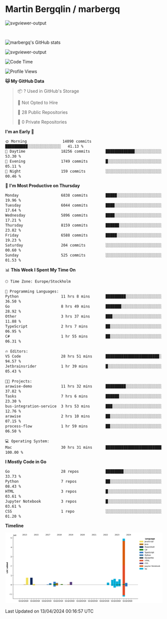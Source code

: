 # Martin Bergqlin / marbergq

![svgviewer-output](https://user-images.githubusercontent.com/2405410/206014777-22d41ecb-c24f-421d-b7d9-bba2cb5bb0de.svg)

<br>

<!--- [![Martin's Week](https://github-readme-stats.vercel.app/api/wakatime?username=marbergq&theme=dark)](https://github.com/anuraghazra/github-readme-stats) -->

![marbergq's GitHub stats](https://github-readme-stats.vercel.app/api?username=marbergq&count_private=true&show_icons=true)

![svgviewer-output](https://wakatime.com/badge/user/3f0a2069-6683-4e19-9a4a-7d21ea815067.svg)

<!--START_SECTION:waka-->
![Code Time](http://img.shields.io/badge/Code%20Time-3%2C931%20hrs%2048%20mins-blue)

![Profile Views](http://img.shields.io/badge/Profile%20Views-0-blue)

**🐱 My GitHub Data** 

> 📦 ? Used in GitHub's Storage 
 > 
> 🚫 Not Opted to Hire
 > 
> 📜 28 Public Repositories 
 > 
> 🔑 0 Private Repositories 
 > 
**I'm an Early 🐤** 

```text
🌞 Morning                14090 commits       ██████████░░░░░░░░░░░░░░░   41.13 % 
🌆 Daytime                18256 commits       █████████████░░░░░░░░░░░░   53.30 % 
🌃 Evening                1749 commits        █░░░░░░░░░░░░░░░░░░░░░░░░   05.11 % 
🌙 Night                  159 commits         ░░░░░░░░░░░░░░░░░░░░░░░░░   00.46 % 
```
📅 **I'm Most Productive on Thursday** 

```text
Monday                   6838 commits        █████░░░░░░░░░░░░░░░░░░░░   19.96 % 
Tuesday                  6044 commits        ████░░░░░░░░░░░░░░░░░░░░░   17.64 % 
Wednesday                5896 commits        ████░░░░░░░░░░░░░░░░░░░░░   17.21 % 
Thursday                 8159 commits        ██████░░░░░░░░░░░░░░░░░░░   23.82 % 
Friday                   6588 commits        █████░░░░░░░░░░░░░░░░░░░░   19.23 % 
Saturday                 204 commits         ░░░░░░░░░░░░░░░░░░░░░░░░░   00.60 % 
Sunday                   525 commits         ░░░░░░░░░░░░░░░░░░░░░░░░░   01.53 % 
```


📊 **This Week I Spent My Time On** 

```text
🕑︎ Time Zone: Europe/Stockholm

💬 Programming Languages: 
Python                   11 hrs 8 mins       █████████░░░░░░░░░░░░░░░░   36.50 % 
Go                       8 hrs 49 mins       ███████░░░░░░░░░░░░░░░░░░   28.92 % 
Other                    3 hrs 37 mins       ███░░░░░░░░░░░░░░░░░░░░░░   11.88 % 
TypeScript               2 hrs 7 mins        ██░░░░░░░░░░░░░░░░░░░░░░░   06.95 % 
C#                       1 hr 55 mins        ██░░░░░░░░░░░░░░░░░░░░░░░   06.31 % 

🔥 Editors: 
VS Code                  28 hrs 51 mins      ████████████████████████░   94.57 % 
Jetbrainsrider           1 hr 39 mins        █░░░░░░░░░░░░░░░░░░░░░░░░   05.43 % 

🐱‍💻 Projects: 
arawise-demo             11 hrs 32 mins      █████████░░░░░░░░░░░░░░░░   37.82 % 
Tasks                    7 hrs 6 mins        ██████░░░░░░░░░░░░░░░░░░░   23.30 % 
bus-integration-service  3 hrs 53 mins       ███░░░░░░░░░░░░░░░░░░░░░░   12.76 % 
arawise                  2 hrs 10 mins       ██░░░░░░░░░░░░░░░░░░░░░░░   07.15 % 
process-flow             1 hr 59 mins        ██░░░░░░░░░░░░░░░░░░░░░░░   06.50 % 

💻 Operating System: 
Mac                      30 hrs 31 mins      █████████████████████████   100.00 % 
```

**I Mostly Code in Go** 

```text
Go                       28 repos            ████████░░░░░░░░░░░░░░░░░   33.73 % 
Python                   7 repos             ██░░░░░░░░░░░░░░░░░░░░░░░   08.43 % 
HTML                     3 repos             █░░░░░░░░░░░░░░░░░░░░░░░░   03.61 % 
Jupyter Notebook         3 repos             █░░░░░░░░░░░░░░░░░░░░░░░░   03.61 % 
CSS                      1 repo              ░░░░░░░░░░░░░░░░░░░░░░░░░   01.20 % 
```



**Timeline**

![Lines of Code chart](https://raw.githubusercontent.com/marbergq/marbergq/main/assets/bar_graph.png)


 Last Updated on 13/04/2024 00:16:57 UTC
<!--END_SECTION:waka-->
